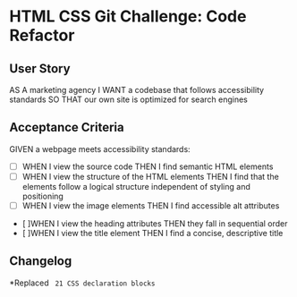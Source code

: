 # HTML CSS Git Challenge: Code Refactor

## User Story

AS A marketing agency
I WANT a codebase that follows accessibility standards
SO THAT our own site is optimized for search engines

## Acceptance Criteria

GIVEN a webpage meets accessibility standards:

- [ ] WHEN I view the source code
      THEN I find semantic HTML elements
- [ ] WHEN I view the structure of the HTML elements
      THEN I find that the elements follow a logical structure independent of styling and positioning
- [ ] WHEN I view the image elements
      THEN I find accessible alt attributes
- [ ]WHEN I view the heading attributes
  THEN they fall in sequential order
- [ ]WHEN I view the title element
  THEN I find a concise, descriptive title

## Changelog

\*Replaced <code><d>
21 CSS declaration blocks
